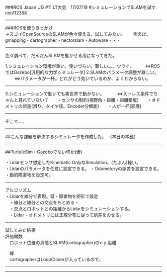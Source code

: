 ###ROS Japan UG #11 LT大会　17/07/19 
#シミュレーションでSLAMを試す
nnn112358

---

###ROSを使うきっかけ   
 →スゴイOpenSourceのSLAMが色々使える、試してみたい。  
 　例えば、  
  gmapping・cartographer・hectorslam・Autoware・・・    

---

色々調べて、だんだんSLAMを動かせる用になってきた。  
<div style="text-align: left;">
1.シミュレーション環境が重い。使いづらい。難しい。。。ツライ。  
&nbsp;&nbsp;&nbsp;    ⇔ROSではGazebo[汎用的な力学シミュレータ]  
2.SLAMのパラメータ調整が難しい。  
&nbsp;&nbsp;&nbsp;  　⇔パラメータが一杯。どれがどう効いているのか、よくわからない。    
</div>

---

<div style="text-align: left;">
3.シミュレーションで動いても実世界で動かない。   
&nbsp;&nbsp;&nbsp;  　⇔ストレス条件でちゃんと見れていない？   
&nbsp;&nbsp;&nbsp; ・センサの制約(視野角・距離・距離精度)    
&nbsp;&nbsp;&nbsp; ・オドメトリの誤差(滑り、タイヤ径、Encoder分解能)  
&nbsp;&nbsp;&nbsp; ・人が一杯(邪魔)  
  
---

そこで、、、    

---

##こんな課題を解決するシミュレータを作成した。
（本日の本題）  

---
##TurtuleSim・Gazeboでない何か(仮)

・Lidarセンサ想定したKinematic OnlyなSimulation、(たぶん)軽い。  
・Lidarのパラメータを任意に設定できる。
・Odometoryの誤差を設定できる。
・動的障害物を設定可。  

---


アルゴリズム  
 ・Lidarを線分で表現。壁・障害物を矩形で設定  
　・線分と線分との交点をもとめる・  
　・交点とロボットとの距離からLidarをシミュレーションする。  
　・Lidar・オドメトリには正規分布に従って誤差をのせる。  

---

試してみた結果  
評価関数  
　ロボット位置の真値とSLAM(cartographer)のx-y 距離  

　線  
　cartographerはLoopCloserが入っているので、  

---





---


